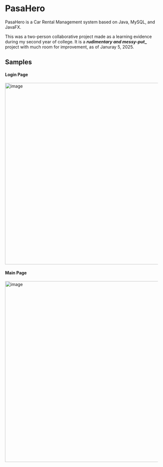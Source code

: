 # PasaHero
PasaHero is a Car Rental Management system based on Java, MySQL, and JavaFX. 

This was a two-person collaborative project made as a learning evidence during my second year of college. It is a **_rudimentary and messy-put__** project with much room for improvement, as of Januray 5, 2025. 

## Samples

#### Login Page

<img width="597" alt="image" src="https://github.com/user-attachments/assets/5f15b806-a785-4627-9890-22443231f49d" />  

#### Main Page

<img width="595" alt="image" src="https://github.com/user-attachments/assets/3c856f00-feda-437b-91b4-0f264d5264f0" />
